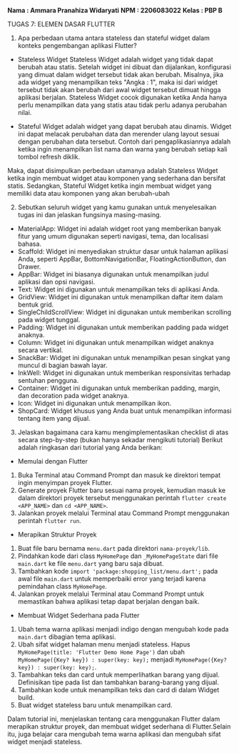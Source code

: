 **Nama    : Ammara Pranahiza Widaryati**
**NPM     : 2206083022**
**Kelas   : PBP B**

TUGAS 7: ELEMEN DASAR FLUTTER

1. Apa perbedaan utama antara stateless dan stateful widget dalam konteks pengembangan aplikasi Flutter?
- Stateless Widget
Stateless Widget adalah widget yang tidak dapat berubah atau statis. Setelah widget ini dibuat dan dijalankan, konfigurasi yang dimuat dalam widget tersebut tidak akan berubah. Misalnya, jika ada widget yang menampilkan teks "Angka : 1", maka isi dari widget tersebut tidak akan berubah dari awal widget tersebut dimuat hingga aplikasi berjalan. Stateless Widget cocok digunakan ketika Anda hanya perlu menampilkan data yang statis atau tidak perlu adanya perubahan nilai.

- Stateful Widget adalah widget yang dapat berubah atau dinamis. Widget ini dapat melacak perubahan data dan merender ulang layout sesuai dengan perubahan data tersebut. Contoh dari pengaplikasiannya adalah ketika ingin menampilkan list nama dan warna yang berubah setiap kali tombol refresh diklik.

Maka, dapat disimpulkan perbedaan utamanya adalah Stateless Widget ketika ingin membuat widget atau komponen yang sederhana dan bersifat statis. Sedangkan, Stateful Widget ketika ingin membuat widget yang memiliki data atau komponen yang akan berubah-ubah

2. Sebutkan seluruh widget yang kamu gunakan untuk menyelesaikan tugas ini dan jelaskan fungsinya masing-masing.
- MaterialApp: Widget ini adalah widget root yang memberikan banyak fitur yang umum digunakan seperti navigasi, tema, dan localisasi bahasa.
- Scaffold: Widget ini menyediakan struktur dasar untuk halaman aplikasi Anda, seperti AppBar, BottomNavigationBar, FloatingActionButton, dan Drawer.
- AppBar: Widget ini biasanya digunakan untuk menampilkan judul aplikasi dan opsi navigasi.
- Text: Widget ini digunakan untuk menampilkan teks di aplikasi Anda.
- GridView: Widget ini digunakan untuk menampilkan daftar item dalam bentuk grid.
- SingleChildScrollView: Widget ini digunakan untuk memberikan scrolling pada widget tunggal.
- Padding: Widget ini digunakan untuk memberikan padding pada widget anaknya.
- Column: Widget ini digunakan untuk menampilkan widget anaknya secara vertikal.
- SnackBar: Widget ini digunakan untuk menampilkan pesan singkat yang muncul di bagian bawah layar.
- InkWell: Widget ini digunakan untuk memberikan responsivitas terhadap sentuhan pengguna.
- Container: Widget ini digunakan untuk memberikan padding, margin, dan decoration pada widget anaknya.
- Icon: Widget ini digunakan untuk menampilkan ikon.
- ShopCard: Widget khusus yang Anda buat untuk menampilkan informasi tentang item yang dijual.

3. Jelaskan bagaimana cara kamu mengimplementasikan checklist di atas secara step-by-step (bukan hanya sekadar mengikuti tutorial)
Berikut adalah ringkasan dari tutorial yang Anda berikan:

- Memulai dengan Flutter
1. Buka Terminal atau Command Prompt dan masuk ke direktori tempat ingin menyimpan proyek Flutter.
2. Generate proyek Flutter baru sesuai nama proyek, kemudian masuk ke dalam direktori proyek tersebut menggunakan perintah `flutter create <APP_NAME>` dan `cd <APP_NAME>`.
3. Jalankan proyek melalui Terminal atau Command Prompt menggunakan perintah `flutter run`.

- Merapikan Struktur Proyek
1. Buat file baru bernama `menu.dart` pada direktori `nama-proyek/lib`.
2. Pindahkan kode dari class `MyHomePage` dan `_MyHomePageState` dari file `main.dart` ke file `menu.dart` yang baru saja dibuat.
3. Tambahkan kode `import 'package:shopping_list/menu.dart';` pada awal file `main.dart` untuk memperbaiki error yang terjadi karena pemindahan class `MyHomePage`.
4. Jalankan proyek melalui Terminal atau Command Prompt untuk memastikan bahwa aplikasi tetap dapat berjalan dengan baik.

- Membuat Widget Sederhana pada Flutter
1. Ubah tema warna aplikasi menjadi indigo dengan mengubah kode pada `main.dart` dibagian tema aplikasi.
2. Ubah sifat widget halaman menu menjadi stateless. Hapus `MyHomePage(title: 'Flutter Demo Home Page')` dan ubah `MyHomePage({Key? key}) : super(key: key);` menjadi `MyHomePage({Key? key}) : super(key: key);`.
3. Tambahkan teks dan card untuk memperlihatkan barang yang dijual. Definisikan tipe pada list dan tambahkan barang-barang yang dijual.
4. Tambahkan kode untuk menampilkan teks dan card di dalam Widget build.
5. Buat widget stateless baru untuk menampilkan card.

Dalam tutorial ini, menjelaskan tentang cara menggunakan Flutter dalam merapikan struktur proyek, dan membuat widget sederhana di Flutter.Selain itu, juga belajar cara mengubah tema warna aplikasi dan mengubah sifat widget menjadi stateless.